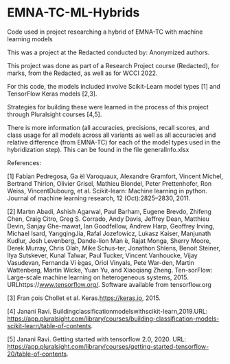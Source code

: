 # EMNA-TC-ML-Hybrids
Code used in project researching a hybrid of EMNA-TC with machine learning models

This was a project at the Redacted conducted by: Anonymized authors. 

This project was done as part of a Research Project course (Redacted), for marks, from the Redacted, as well as for WCCI 2022.

For this code, the models included involve Scikit-Learn model types [1] and TensorFlow Keras models [2,3].

Strategies for building these were learned in the process of this project through Pluralsight courses [4,5].

There is more information (all accuracies, precisions, recall scores, and class usage for all models across all variants as well as all accuracies and relative difference (from EMNA-TC) for each of the model types used in the hybridization step). This can be found in the file generalInfo.xlsx

References:

[1] Fabian Pedregosa, Ga ̈el Varoquaux, Alexandre Gramfort, Vincent Michel, Bertrand Thirion, Olivier Grisel, Mathieu Blondel, Peter Prettenhofer, Ron Weiss, VincentDubourg, et al. Scikit-learn: Machine learning in python. Journal of machine learning research, 12 (Oct):2825–2830, 2011.

[2] Martın Abadi, Ashish Agarwal, Paul Barham, Eugene Brevdo, Zhifeng Chen, Craig Citro, Greg S. Corrado, Andy Davis, Jeffrey Dean, Matthieu Devin, Sanjay Ghe-mawat, Ian Goodfellow, Andrew Harp, Geoffrey Irving, Michael Isard, YangqingJia, Rafal Jozefowicz, Lukasz Kaiser, Manjunath Kudlur, Josh Levenberg, Dande-lion Man ́e, Rajat Monga, Sherry Moore, Derek Murray, Chris Olah, Mike Schus-ter, Jonathon Shlens, Benoit Steiner, Ilya Sutskever, Kunal Talwar, Paul Tucker, Vincent Vanhoucke, Vijay Vasudevan, Fernanda Vi ́egas, Oriol Vinyals, Pete War-den, Martin Wattenberg, Martin Wicke, Yuan Yu, and Xiaoqiang Zheng. Ten-sorFlow: Large-scale machine learning on heterogeneous systems, 2015. URLhttps://www.tensorflow.org/. Software available from tensorflow.org

[3] Fran ̧cois Chollet et al. Keras.https://keras.io, 2015.

[4] Janani Ravi. Buildingclassificationmodelswithscikit-learn,2019.URL: https://app.pluralsight.com/library/courses/building-classification-models-scikit-learn/table-of-contents.

[5] Janani Ravi. Getting started with tensorflow 2.0, 2020. URL: https://app.pluralsight.com/library/courses/getting-started-tensorflow-20/table-of-contents.
